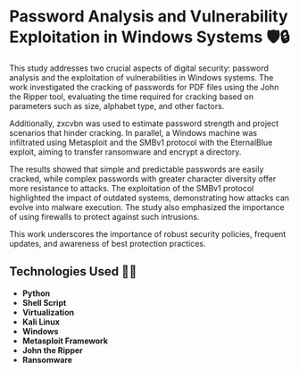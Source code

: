 # Password Analysis and Vulnerability Exploitation in Windows Systems 🛡️🔒

This study addresses two crucial aspects of digital security: password analysis and the exploitation of vulnerabilities in Windows systems. The work investigated the cracking of passwords for PDF files using the John the Ripper tool, evaluating the time required for cracking based on parameters such as size, alphabet type, and other factors.

Additionally, zxcvbn was used to estimate password strength and project scenarios that hinder cracking. In parallel, a Windows machine was infiltrated using Metasploit and the SMBv1 protocol with the EternalBlue exploit, aiming to transfer ransomware and encrypt a directory.

The results showed that simple and predictable passwords are easily cracked, while complex passwords with greater character diversity offer more resistance to attacks. The exploitation of the SMBv1 protocol highlighted the impact of outdated systems, demonstrating how attacks can evolve into malware execution. The study also emphasized the importance of using firewalls to protect against such intrusions.

This work underscores the importance of robust security policies, frequent updates, and awareness of best protection practices.

## Technologies Used 🧑‍💻
- **Python**
- **Shell Script**
- **Virtualization**
- **Kali Linux**
- **Windows**
- **Metasploit Framework**
- **John the Ripper**
- **Ransomware**





